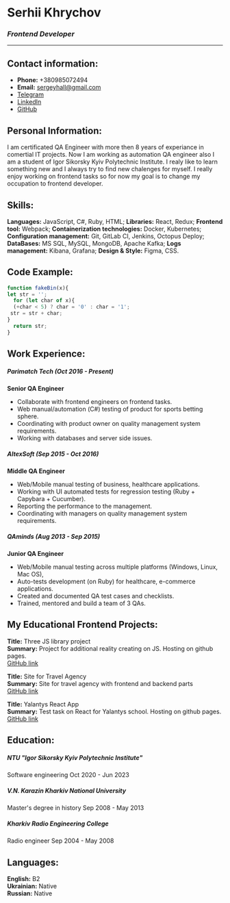 # Serhii Khrychov
### _Frontend Developer_
________

## Contact information:

- **Phone:** +380985072494
- **Email:** sergeyhall@gmail.com
- [Telegram](https://t.me/serhii_khr)
- [LinkedIn](https://www.linkedin.com/in/serhii-khrychov-233b0888/)
- [GitHub](https://github.com/serhiikhrychov)

## Personal Information:
I am certificated QA Engineer with more then 8 years of experiance in comertial IT projects. Now I am working as automation QA engineer also I am a student of Igor Sikorsky Kyiv Polytechnic Institute. I realy like to learn something new and I always try to find new chalenges for myself. I really enjoy working on frontend tasks so for now my goal is to change my occupation to frontend developer.

## Skills:
**Languages:** JavaScript, C#, Ruby, HTML;
**Libraries:** React, Redux;
**Frontend tool:** Webpack;
**Containerization technologies:** Docker, Kubernetes;
**Configuration management:** Git, GitLab CI, Jenkins, Octopus Deploy;
**DataBases:** MS SQL, MySQL, MongoDB, Apache Kafka;
**Logs management:** Kibana, Grafana;
**Design & Style:** Figma, CSS.

## Code Example:
```js
function fakeBin(x){
let str = '';
  for (let char of x){
  (+char < 5) ? char = '0' : char = '1';
 str = str + char;
}
  return str;
}
```

## Work Experience:
##### Parimatch Tech (Oct 2016 - Present)
**Senior QA Engineer**
- Collaborate with frontend engineers on frontend tasks.
- Web manual/automation (С#) testing of product for sports betting sphere.
- Coordinating with product owner on quality management system requirements.
- Working with databases and server side issues.

##### AltexSoft (Sep 2015 - Oct 2016)
**Middle QA Engineer**
- Web/Mobile manual testing of business, healthcare applications.
- Working with UI automated tests for regression testing (Ruby + Capybara + Cucumber).
- Reporting the performance to the management.
- Coordinating with managers on quality management system requirements.

##### QAminds  (Aug 2013 - Sep 2015)
**Junior QA Engineer**
- Web/Mobile manual testing across multiple platforms (Windows, Linux, Mac OS), 
- Auto-tests development (on Ruby) for healthcare, e-commerce applications.
- Created and documented QA test cases and checklists.
- Trained, mentored and build a team of 3 QAs.

## My Educational Frontend Projects:
**Title:** Three JS library project <br>
**Summary:** Project for additional reality creating on JS. Hosting on github pages. <br>
[GitHub link](https://github.com/serhiikhrychov/dop_reality2)

**Title:** Site for Travel Agency <br>
**Summary:** Site for travel agency with frontend and backend parts <br>
[GitHub link](https://github.com/serhiikhrychov/fun_travel_laravel)

**Title:** Yalantys React App <br>
**Summary:** Test task on React for Yalantys school. Hosting on github pages. <br>
[GitHub link](https://github.com/serhiikhrychov/yalantis-test-app)

## Education:
##### NTU "Igor Sikorsky Kyiv Polytechnic Institute"
Software engineering
Oct 2020 - Jun 2023

##### V.N. Karazin Kharkiv National University
Master's degree in history
Sep 2008 - May 2013

##### Kharkiv Radio Engineering College
Radio engineer
Sep 2004 - May 2008

## Languages:
**English:** B2 <br>
**Ukrainian:** Native <br>
**Russian:** Native <br>